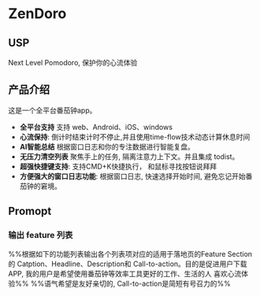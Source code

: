 # ZenDoro
## USP
Next Level Pomodoro, 保护你的心流体验
## 产品介绍
这是一个全平台番茄钟app。
- **全平台支持** 支持 web、Android、iOS、windows
- **心流保持**: 倒计时结束计时不停止,并且使用time-flow技术动态计算休息时间
- **AI智能总结**  根据窗口日志和你的专注数据进行智能复盘。
- **无压力清空列表** 聚焦手上的任务, 隔离注意力上下文。并且集成 todist。
- **超强快捷键支持**: 支持CMD+K快捷执行， 和鼠标寻找按钮说拜拜
- **方便强大的窗口日志功能**: 根据窗口日志, 快速选择开始时间, 避免忘记开始番茄钟的窘境。


## Promopt
### 输出 feature 列表
%%根据如下的功能列表输出各个列表项对应的适用于落地页的Feature Section的 Catption、Headline、Description和 Call-to-action。目的是促进用户下载 APP, 我的用户是希望使用番茄钟等效率工具更好的工作、生活的人 喜欢心流体验%%
%%语气希望是友好亲切的, Call-to-action是简短有号召力的%%